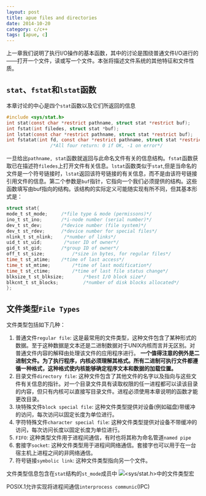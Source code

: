 ```yaml
---
layout: post
title: apue files and directories
date: 2014-10-20
category: c/c++
tags: [apue, c]
---
```

上一章我们说明了执行I/O操作的基本函数，其中的讨论是围绕普通文件I/O进行的——打开一个文件，读或写一个文件。本张将描述文件系统的其他特征和文件性质。
<!--more-->

## `stat`、`fstat`和`lstat`函数
本章讨论的中心是四个`stat`函数以及它们所返回的信息
```c
#include <sys/stat.h>
int stat(const char *restrict pathname, struct stat *restrict buf);
int fstat(int filedes, struct stat *buf);
int lstat(const char *restrict pathname, struct stat *restrict buf);
int fstatat(int fd, const char *restrict pathname, struct stat *restrict buf, int flag);
                /*All four return: 0 if OK, -1 on error*/
```
一旦给出`pathname, stat`函数就返回与此命名文件有关的信息结构。`fstat`函数获取已在描述符`filedes`上打开文件有关信息。`lstat`函数类似于`stat`,但是当命名的文件是一个符号链接时，`lstat`返回该符号链接的有关信息，而不是由该符号链接引用文件的信息。第二个参数是`buf`指针，它指向一个我们必须提供的结构。这些函数填写由buf指向的结构。该结构的实际定义可能随实现有所不同，但其基本形式是：
```c
struct stat{
mode_t st_mode;     /*file type & mode (permissons)*/
ino_t st_ino;       /*i-node number (serial number)*/
dev_t st_dev;       /*device number (file system)*/
dev_t st_rdev;      /*device number for special files*/
nlink_t st_nlink;    /*number of links*/
uid_t st_uid;        /*user ID of owner*/
gid_t st_gid;       /*group ID of owner*/
off_t st_size;          /*size in bytes, for regular files*/
time_t st_atime;    /*time of last access*/
time_t st_mtime;        /*time of last modification*/
time_t st_ctime;        /*time of last file status change*/
blksize_t st_blksize;       /*best I/O block size*/
blkcnt_t st_blocks;         /*number of disk blocks allocated*/
};
```

## 文件类型`File Types`
文件类型包括如下几种：
1. 普通文件`regular file`: 这是最常用的文件类型，这种文件包含了某种形式的数据。至于这种数据是文本还是二进制数据对于UNIX内核而言并无区别。对普通文件内容的解释由处理该文件的应用程序进行。
**一个值得注意的例外是二进制文件。为了执行程序，内核必须理解其格式。所有二进制可执行文件都遵循一种格式，这种格式使内核能够确定程序文本和数据的加载位置。**
2. 目录文件`directory file`: 这种文件包含了其他文件的名字以及指向与这些文件有关信息的指针。对一个目录文件具有读取权限的任一进程都可以读该目录的内容，但只有内核可以直接写目录文件。进程必须使用本章说明的函数才能更改目录。
3. 块特殊文件`block special file`:  这种文件类型提供对设备(例如磁盘)带缓冲的访问，每次访问以固定长度为单位进行。
4. 字符特殊文件`character special file`:  这种文件类型提供对设备不带缓冲的访问，每次访问长度以固定长度为单位进行。
5. `FIFO`:  这种类型文件用于进程间通信，有时也将其称为命名管道`named pipe`
6. 套接字`socket`:  这种文件类型用于进程间网络通信。套接字也可以用于在一台宿主机上进程之间的非网络通信。
7. 符号链接`symbolic link`:  这种文件类型指向另一个文件。

文件类型信息包含在`stat`结构的`st_mode`成员中
![<sys/stat.h>中的文件类型宏]({{BAST_PATH}}/image/apue/imag4.png)

POSIX.1允许实现将进程间通信`interprocess communic`(IPC)
